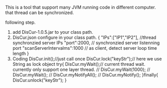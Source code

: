 This is a tool that support many JVM running code in different computer. that thread can be synchronized.

following step.

1. add DisCur-1.0.5.jar to your class path.
2. DisCur.json configure in your class path.
	{
		"IPs":["IP1","IP2"],  //thread synchronzied server IPs
		"port":2000,  // synchronzied server listenning port
		"scanServerIntervalms":1000 // as client, detect server loop time length
	}
3. Coding 
	DisCur.init();//just call once
	DisCur.lock("keyStr");// here we use String as lock object
	try{
		DisCur.myWait();// current thread wait. currently only support one layer thread.
		// DisCur.myWait(1000);
		// DisCur.myWait();
		// DisCur.myNotifyAll();
		// DisCur.myNotify();
	}finally{
		DisCur.unlock("keyStr");
	}